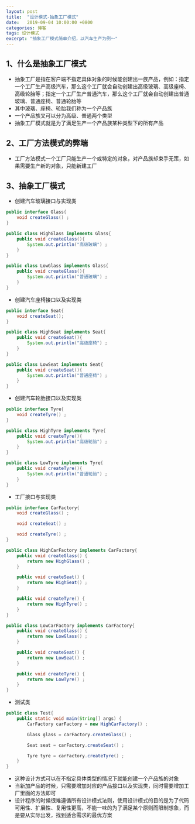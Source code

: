 ```yaml
---
layout: post
title:  "设计模式-抽象工厂模式"
date:   2019-09-04 10:00:00 +0800
categories: 博客
tags: 设计模式
excerpt: "抽象工厂模式简单介绍，以汽车生产为例～"
---
```


## 1、什么是抽象工厂模式   
+ 抽象工厂是指在客户端不指定具体对象的时候能创建出一族产品，例如：指定一个工厂生产高级汽车，那么这个工厂就会自动创建出高级玻璃、高级座椅、高级轮胎等；指定一个工厂生产普通汽车，那么这个工厂就会自动创建出普通玻璃、普通座椅、普通轮胎等
+ 其中玻璃、座椅、轮胎我们称为一个产品族
+ 一个产品族又可以分为高级、普通两个类型
+ 抽象工厂模式就是为了满足生产一个产品族某种类型下的所有产品

## 2、工厂方法模式的弊端
+ 工厂方法模式一个工厂只能生产一个或特定的对象，对产品族却束手无策，如果需要生产新的对象，只能新建工厂

## 3、抽象工厂模式
+ 创建汽车玻璃接口与实现类
```java
public interface Glass{
    void createGlass() ;
}
```
```java
public class HighGlass implements Glass{
    public void createGlass(){
        System.out.println("高级玻璃") ;
    }
}
```
```java
public class LowGlass implements Glass{
    public void createGlass(){
        System.out.println("普通玻璃") ;
    }
}
```
+ 创建汽车座椅接口以及实现类
```java
public interface Seat{
    void createSeat();
}
```
```java
public class HighSeat implements Seat{
    public void createSeat(){
        System.out.println("高级座椅") ;
    }
}
```
```java
public class LowSeat implements Seat{
    public void createSeat(){
        System.out.println("普通座椅") ;
    }
}
```
+ 创建汽车轮胎接口以及实现类
```java
public interface Tyre{
    void createTyre() ;
}
```
```java
public class HighTyre implements Tyre{
    public void createTyre(){
        System.out.println("高级轮胎") ;
    }
}
```
```java
public class LowTyre implements Tyre{
    public void createTyre(){
        System.out.println("普通轮胎") ;
    }
}
```
+ 工厂接口与实现类
```java
public interface CarFactory{
    void createGlass() ;

    void createSeat() ;

    void createTyre() ;
}
```
```java
public class HighCarFactory implements CarFactory{
    public void createGlass() {
        return new HighGlass() ;
    }

    public void createSeat() {
        return new HighSeat() ;
    }

    public void createTyre() {
        return new HighTyre() ;
    }
}
```
```java
public class LowCarFactory implements CarFactory{
    public void createGlass() {
        return new LowGlass() ;
    }

    public void createSeat() {
        return new LowSeat() ;
    }

    public void createTyre() {
        return new LowTyre() ;
    }
}
```
+ 测试类
```java
public class Test{
    public static void main(String[] args) {
        CarFactory carFactory = new HighCarFactory() ;

        Glass glass = carFactory.createGlass() ;

        Seat seat = carFactory.createSeat() ;

        Tyre tyre = carFactory.createTyre() ;
    }
}
```
+ 这种设计方式可以在不指定具体类型的情况下就能创建一个产品族的对象
+ 当新加产品的时候，只需要增加对应的产品接口以及实现类，同时需要增加工厂里面的方法即可
+ 设计程序的时候很难遵循所有设计模式法则，使用设计模式的目的是为了代码可用性、扩展性、复用性更高，不能一味的为了满足某个原则而限制想象，而是要从实际出发，找到适合需求的最优方案